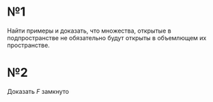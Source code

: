 # №1
Найти примеры и доказать, что множества, открытые в подпространстве не обязательно будут открыты в объемлющем их пространстве.
# №2
Доказать
$F$ замкнуто 